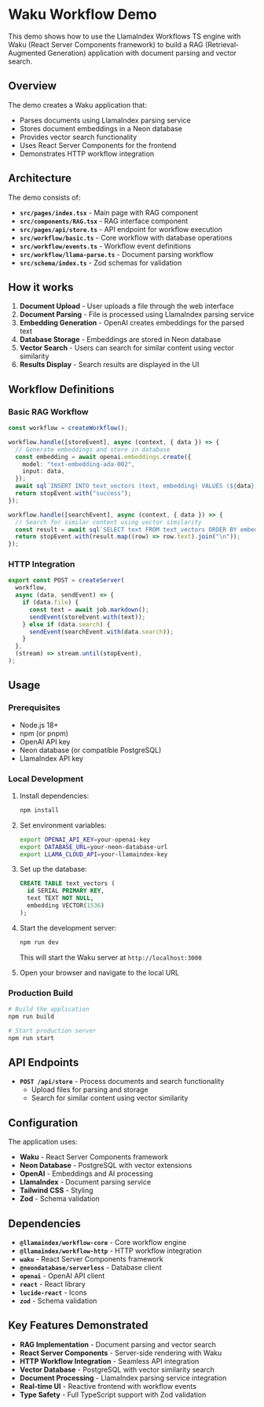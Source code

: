 # Waku Workflow Demo

This demo shows how to use the LlamaIndex Workflows TS engine with Waku (React Server Components framework) to build a RAG (Retrieval-Augmented Generation) application with document parsing and vector search.

## Overview

The demo creates a Waku application that:
- Parses documents using LlamaIndex parsing service
- Stores document embeddings in a Neon database
- Provides vector search functionality
- Uses React Server Components for the frontend
- Demonstrates HTTP workflow integration

## Architecture

The demo consists of:

- **`src/pages/index.tsx`** - Main page with RAG component
- **`src/components/RAG.tsx`** - RAG interface component
- **`src/pages/api/store.ts`** - API endpoint for workflow execution
- **`src/workflow/basic.ts`** - Core workflow with database operations
- **`src/workflow/events.ts`** - Workflow event definitions
- **`src/workflow/llama-parse.ts`** - Document parsing workflow
- **`src/schema/index.ts`** - Zod schemas for validation

## How it works

1. **Document Upload** - User uploads a file through the web interface
2. **Document Parsing** - File is processed using LlamaIndex parsing service
3. **Embedding Generation** - OpenAI creates embeddings for the parsed text
4. **Database Storage** - Embeddings are stored in Neon database
5. **Vector Search** - Users can search for similar content using vector similarity
6. **Results Display** - Search results are displayed in the UI

## Workflow Definitions

### Basic RAG Workflow
```typescript
const workflow = createWorkflow();

workflow.handle([storeEvent], async (context, { data }) => {
  // Generate embeddings and store in database
  const embedding = await openai.embeddings.create({
    model: "text-embedding-ada-002",
    input: data,
  });
  await sql`INSERT INTO text_vectors (text, embedding) VALUES (${data}, ${JSON.stringify(embedding)})`;
  return stopEvent.with("success");
});

workflow.handle([searchEvent], async (context, { data }) => {
  // Search for similar content using vector similarity
  const result = await sql`SELECT text FROM text_vectors ORDER BY embedding <=> ${JSON.stringify(embedding)} LIMIT 5`;
  return stopEvent.with(result.map((row) => row.text).join("\n"));
});
```

### HTTP Integration
```typescript
export const POST = createServer(
  workflow,
  async (data, sendEvent) => {
    if (data.file) {
      const text = await job.markdown();
      sendEvent(storeEvent.with(text));
    } else if (data.search) {
      sendEvent(searchEvent.with(data.search));
    }
  },
  (stream) => stream.until(stopEvent),
);
```

## Usage

### Prerequisites

- Node.js 18+
- npm (or pnpm)
- OpenAI API key
- Neon database (or compatible PostgreSQL)
- LlamaIndex API key

### Local Development

1. Install dependencies:

   ```bash
   npm install
   ```

2. Set environment variables:

   ```bash
   export OPENAI_API_KEY=your-openai-key
   export DATABASE_URL=your-neon-database-url
   export LLAMA_CLOUD_API=your-llamaindex-key
   ```

3. Set up the database:

   ```sql
   CREATE TABLE text_vectors (
     id SERIAL PRIMARY KEY,
     text TEXT NOT NULL,
     embedding VECTOR(1536)
   );
   ```

4. Start the development server:

   ```bash
   npm run dev
   ```

   This will start the Waku server at `http://localhost:3000`

5. Open your browser and navigate to the local URL

### Production Build

```bash
# Build the application
npm run build

# Start production server
npm run start
```

## API Endpoints

- **`POST /api/store`** - Process documents and search functionality
  - Upload files for parsing and storage
  - Search for similar content using vector similarity

## Configuration

The application uses:
- **Waku** - React Server Components framework
- **Neon Database** - PostgreSQL with vector extensions
- **OpenAI** - Embeddings and AI processing
- **LlamaIndex** - Document parsing service
- **Tailwind CSS** - Styling
- **Zod** - Schema validation

## Dependencies

- **`@llamaindex/workflow-core`** - Core workflow engine
- **`@llamaindex/workflow-http`** - HTTP workflow integration
- **`waku`** - React Server Components framework
- **`@neondatabase/serverless`** - Database client
- **`openai`** - OpenAI API client
- **`react`** - React library
- **`lucide-react`** - Icons
- **`zod`** - Schema validation

## Key Features Demonstrated

- **RAG Implementation** - Document parsing and vector search
- **React Server Components** - Server-side rendering with Waku
- **HTTP Workflow Integration** - Seamless API integration
- **Vector Database** - PostgreSQL with vector similarity search
- **Document Processing** - LlamaIndex parsing service integration
- **Real-time UI** - Reactive frontend with workflow events
- **Type Safety** - Full TypeScript support with Zod validation
